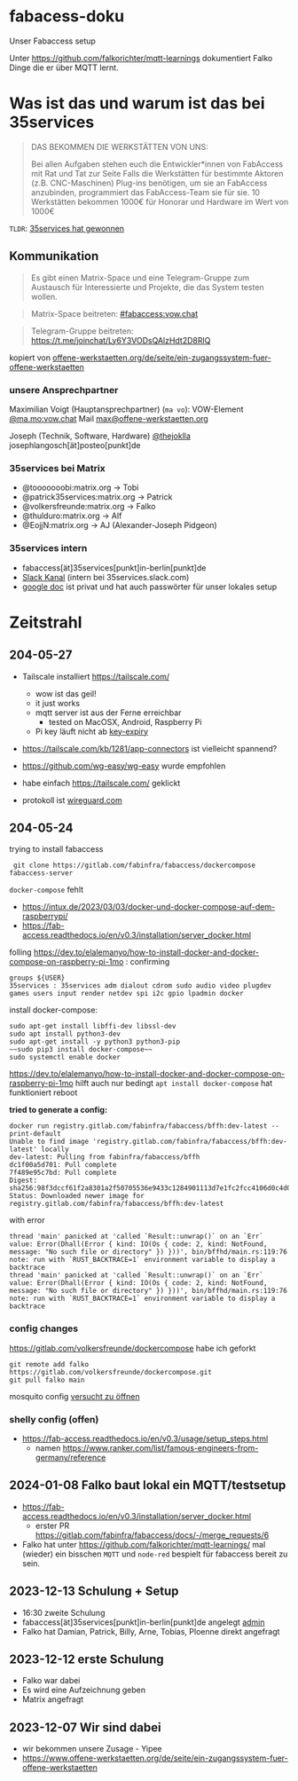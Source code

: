 # fabacess-doku
Unser Fabaccess setup

Unter https://github.com/falkorichter/mqtt-learnings dokumentiert Falko Dinge die er über MQTT lernt.

# Was ist das und warum ist das bei 35services

> DAS BEKOMMEN DIE WERKSTÄTTEN VON UNS:
> 
> Bei allen Aufgaben stehen euch die Entwickler*innen von FabAccess mit Rat und Tat zur Seite
> Falls die Werkstätten für bestimmte Aktoren (z.B. CNC-Maschinen) Plug-ins benötigen, um sie an FabAccess anzubinden, programmiert das FabAccess-Team sie für sie.
> 10 Werkstätten bekommen 1000€ für Honorar und Hardware im Wert von 1000€

`TLDR`: [35services hat gewonnen](https://offene-werkstaetten.org/de/seite/ein-zugangssystem-fuer-offene-werkstaetten#:~:text=DAS%20BEKOMMEN%20DIE%20WERKST%C3%84TTEN%20VON%20UNS%3A)

## Kommunikation

> Es gibt einen Matrix-Space und eine Telegram-Gruppe zum Austausch für Interessierte und Projekte, die das System testen wollen.

> Matrix-Space beitreten: [#fabaccess:vow.chat](https://app.element.io/#/room/#fabaccess:vow.chat)

> Telegram-Gruppe beitreten: https://t.me/joinchat/Ly6Y3VODsQAlzHdt2D8RlQ

kopiert von [offene-werkstaetten.org/de/seite/ein-zugangssystem-fuer-offene-werkstaetten](https://www.offene-werkstaetten.org/de/seite/ein-zugangssystem-fuer-offene-werkstaetten)

### unsere Ansprechpartner

Maximilian Voigt (Hauptansprechpartner) (`ma vo`): VOW-Element [@ma.mo:vow.chat](@ma.mo) Mail max@offene-werkstaetten.org

Joseph (Technik, Software, Hardware) [@thejoklla](@thejoklla:matrix.org) josephlangosch[ät]posteo[punkt]de


### 35services bei Matrix
* @tooooooobi:matrix.org -> Tobi
* @patrick35services:matrix.org -> Patrick
* @volkersfreunde:matrix.org -> Falko
* @thulduro:matrix.org -> Alf
* @EojjN:matrix.org -> AJ (Alexander-Joseph Pidgeon)






### 35services intern
* fabaccess[ät]35services[punkt]in-berlin[punkt]de
* [Slack Kanal](https://35services.slack.com/archives/C069XFDTC9G) (intern bei 35services.slack.com)
* [google doc](https://docs.google.com/document/d/1mZ4q9aeXbiIsVolyeHUPPtWCRi8ltKP_bN-eaYpCWPk/edit) ist privat und hat auch passwörter für unser lokales setup

# Zeitstrahl

## 204-05-27 
* Tailscale installiert https://tailscale.com/
  * wow ist das geil!
  * it just works
  * mqtt server ist aus der Ferne erreichbar
     * tested on MacOSX, Android, Raspberry Pi
  * Pi key läuft nicht ab [key-expiry](https://tailscale.com/kb/1028/key-expiry)
* https://tailscale.com/kb/1281/app-connectors ist vielleicht spannend?

* https://github.com/wg-easy/wg-easy wurde empfohlen
* habe einfach https://tailscale.com/ geklickt
* protokoll ist [wireguard.com](https://www.wireguard.com/)

## 204-05-24 

trying to install fabaccess
```
 git clone https://gitlab.com/fabinfra/fabaccess/dockercompose fabaccess-server
``` 

`docker-compose` fehlt
* https://intux.de/2023/03/03/docker-und-docker-compose-auf-dem-raspberrypi/
* https://fab-access.readthedocs.io/en/v0.3/installation/server_docker.html

folling https://dev.to/elalemanyo/how-to-install-docker-and-docker-compose-on-raspberry-pi-1mo :
confirming
```
groups ${USER}                    
35services : 35services adm dialout cdrom sudo audio video plugdev games users input render netdev spi i2c gpio lpadmin docker
```
install docker-compose:
```
sudo apt-get install libffi-dev libssl-dev
sudo apt install python3-dev
sudo apt-get install -y python3 python3-pip
~~sudo pip3 install docker-compose~~
sudo systemctl enable docker
```

https://dev.to/elalemanyo/how-to-install-docker-and-docker-compose-on-raspberry-pi-1mo hilft auch nur bedingt
`apt install docker-compose` hat funktioniert
reboot



**tried to generate a config:**
```
docker run registry.gitlab.com/fabinfra/fabaccess/bffh:dev-latest --print-default                       
Unable to find image 'registry.gitlab.com/fabinfra/fabaccess/bffh:dev-latest' locally
dev-latest: Pulling from fabinfra/fabaccess/bffh
dc1f00a5d701: Pull complete 
7f489e95c7bd: Pull complete 
Digest: sha256:98f3dccf61f2a8301a2f50705536e9433c1284901113d7e1fc2fcc4106d0c4d0
Status: Downloaded newer image for registry.gitlab.com/fabinfra/fabaccess/bffh:dev-latest
```
with error
```
thread 'main' panicked at 'called `Result::unwrap()` on an `Err` value: Error(Dhall(Error { kind: IO(Os { code: 2, kind: NotFound, message: "No such file or directory" }) }))', bin/bffhd/main.rs:119:76
note: run with `RUST_BACKTRACE=1` environment variable to display a backtrace
thread 'main' panicked at 'called `Result::unwrap()` on an `Err` value: Error(Dhall(Error { kind: IO(Os { code: 2, kind: NotFound, message: "No such file or directory" }) }))', bin/bffhd/main.rs:119:76
note: run with `RUST_BACKTRACE=1` environment variable to display a backtrace
```

### config changes
https://gitlab.com/volkersfreunde/dockercompose habe ich geforkt
```
git remote add falko https://gitlab.com/volkersfreunde/dockercompose.git
git pull falko main
```
mosquito config [versucht zu öffnen](https://gitlab.com/volkersfreunde/dockercompose/-/blob/main/config/mosquitto/mosquitto.conf?ref_type=heads)

### shelly config (offen)
* https://fab-access.readthedocs.io/en/v0.3/usage/setup_steps.html
   * namen https://www.ranker.com/list/famous-engineers-from-germany/reference


## 2024-01-08 Falko baut lokal ein MQTT/testsetup
* https://fab-access.readthedocs.io/en/v0.3/installation/server_docker.html
  * erster PR https://gitlab.com/fabinfra/fabaccess/docs/-/merge_requests/6
* Falko hat unter https://github.com/falkorichter/mqtt-learnings/ mal (wieder) ein bisschen `MQTT` und `node-red` bespielt für fabaccess bereit zu sein.


## 2023-12-13 Schulung + Setup
* 16:30 zweite Schulung
* fabaccess[ät]35services[punkt]in-berlin[punkt]de angelegt [admin](https://mailman.35services.in-berlin.de/mailman/listinfo/fabaccess-35services.in-berlin.de)
* Falko hat Damian, Patrick, Billy, Arne, Tobias, Ploenne direkt angefragt

## 2023-12-12 erste Schulung
* Falko war dabei
* Es wird eine Aufzeichnung geben
* Matrix angefragt

## 2023-12-07 Wir sind dabei 
* wir bekommen unsere Zusage - Yipee
* https://www.offene-werkstaetten.org/de/seite/ein-zugangssystem-fuer-offene-werkstaetten

